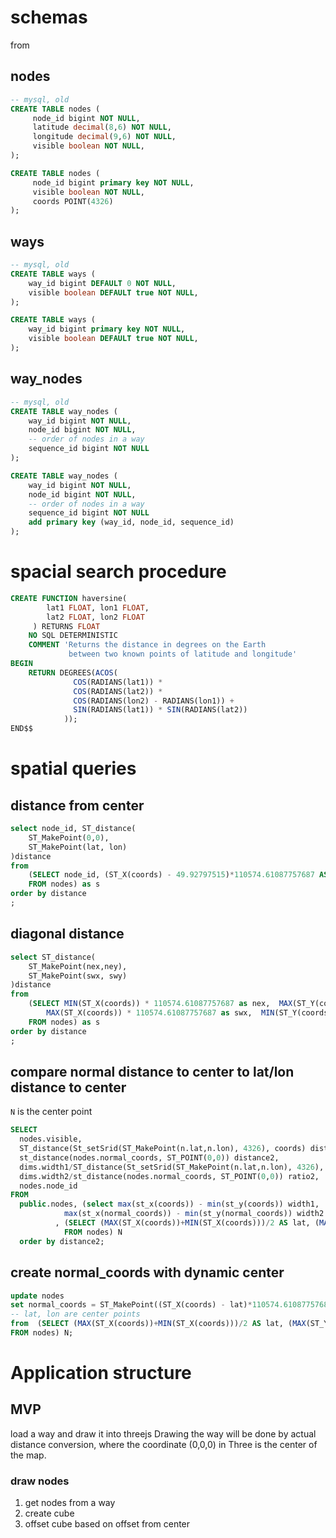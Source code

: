 # schemas
from [](https://git.openstreetmap.org/rails.git/blob/HEAD:/db/structure.sql)

## nodes

```sql
-- mysql, old
CREATE TABLE nodes (
     node_id bigint NOT NULL,
     latitude decimal(8,6) NOT NULL,
     longitude decimal(9,6) NOT NULL,
     visible boolean NOT NULL,
);
```

```sql
CREATE TABLE nodes (
     node_id bigint primary key NOT NULL,
     visible boolean NOT NULL,
     coords POINT(4326)
);
```

## ways

```sql
-- mysql, old
CREATE TABLE ways (
    way_id bigint DEFAULT 0 NOT NULL,
    visible boolean DEFAULT true NOT NULL,
);
```

```sql
CREATE TABLE ways (
    way_id bigint primary key NOT NULL,
    visible boolean DEFAULT true NOT NULL,
);
```

## way_nodes

```sql
-- mysql, old
CREATE TABLE way_nodes (
    way_id bigint NOT NULL,
    node_id bigint NOT NULL,
    -- order of nodes in a way
    sequence_id bigint NOT NULL
);
```

```sql
CREATE TABLE way_nodes (
    way_id bigint NOT NULL,
    node_id bigint NOT NULL,
    -- order of nodes in a way
    sequence_id bigint NOT NULL
    add primary key (way_id, node_id, sequence_id)
);
```

# spacial search procedure

```sql
CREATE FUNCTION haversine(
        lat1 FLOAT, lon1 FLOAT,
        lat2 FLOAT, lon2 FLOAT
     ) RETURNS FLOAT
    NO SQL DETERMINISTIC
    COMMENT 'Returns the distance in degrees on the Earth
             between two known points of latitude and longitude'
BEGIN
    RETURN DEGREES(ACOS(
              COS(RADIANS(lat1)) *
              COS(RADIANS(lat2)) *
              COS(RADIANS(lon2) - RADIANS(lon1)) +
              SIN(RADIANS(lat1)) * SIN(RADIANS(lat2))
            ));
END$$
```

# spatial queries
## distance from center

```sql
select node_id, ST_distance(
    ST_MakePoint(0,0),
    ST_MakePoint(lat, lon)
)distance
from
    (SELECT node_id, (ST_X(coords) - 49.92797515)*110574.61087757687 AS lat, (ST_Y(coords)- -97.06265335)*111302.61697430261 as lon
    FROM nodes) as s
order by distance
;
```

## diagonal distance

```sql
select ST_distance(
    ST_MakePoint(nex,ney),
    ST_MakePoint(swx, swy)
)distance
from
    (SELECT MIN(ST_X(coords)) * 110574.61087757687 as nex,  MAX(ST_Y(coords)) * 111302.61697430261 as ney,
        MAX(ST_X(coords)) * 110574.61087757687 as swx,  MIN(ST_Y(coords))  * 111302.61697430261 as swy
    FROM nodes) as s
order by distance
;
```

## compare normal distance to center to lat/lon distance to center
`N` is the center point

```sql
SELECT
  nodes.visible,
  ST_distance(St_setSrid(ST_MakePoint(n.lat,n.lon), 4326), coords) distance1,
  st_distance(nodes.normal_coords, ST_POINT(0,0)) distance2,
  dims.width1/ST_distance(St_setSrid(ST_MakePoint(n.lat,n.lon), 4326), coords) ratio1,
  dims.width2/st_distance(nodes.normal_coords, ST_POINT(0,0)) ratio2,
  nodes.node_id
FROM
  public.nodes, (select max(st_x(coords)) - min(st_y(coords)) width1,
            max(st_x(normal_coords)) - min(st_y(normal_coords)) width2 from nodes) dims
          , (SELECT (MAX(ST_X(coords))+MIN(ST_X(coords)))/2 AS lat, (MAX(ST_Y(coords))+MIN(ST_Y(coords)))/2 as lon
            FROM nodes) N
  order by distance2;
```

## create normal_coords with dynamic center

```sql
update nodes
set normal_coords = ST_MakePoint((ST_X(coords) - lat)*110574.61087757687, (ST_Y(coords)- lon)*111302.61697430261)
-- lat, lon are center points
from  (SELECT (MAX(ST_X(coords))+MIN(ST_X(coords)))/2 AS lat, (MAX(ST_Y(coords))+MIN(ST_Y(coords)))/2 as lon
FROM nodes) N;
```

# Application structure
## MVP
load a way and draw it into threejs Drawing the way will be done by actual distance conversion, where the coordinate (0,0,0) in Three is the center of the map.

### draw nodes
1. get nodes from a way
2. create cube
3. offset cube based on offset from center
